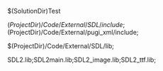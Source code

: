 $(SolutionDir)Test

$(ProjectDir)/Code/External/SDL/include;$(ProjectDir)/Code/External/pugi_xml/include;

$(ProjectDir)/Code/External/SDL/lib;

SDL2.lib;SDL2main.lib;SDL2_image.lib;SDL2_ttf.lib;

